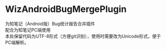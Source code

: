 WizAndroidBugMergePlugin
========================

为知笔记（Android版）Bug统计报告合并插件  
配合为知笔记PC端使用  
本处保留代码为UTF-8形式（方便git识别），使用时需要改为Unicode形式，便于PC端解析。
